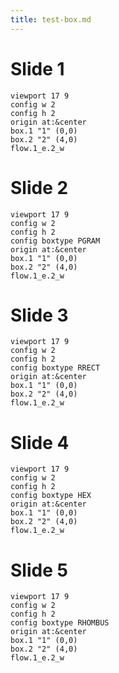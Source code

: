 ```yaml
---
title: test-box.md
---
```


# Slide 1

```diagram{frame}
viewport 17 9
config w 2
config h 2
origin at:&center
box.1 "1" (0,0)
box.2 "2" (4,0)
flow.1_e.2_w
```

# Slide 2

```diagram{frame}
viewport 17 9
config w 2
config h 2
config boxtype PGRAM
origin at:&center
box.1 "1" (0,0)
box.2 "2" (4,0)
flow.1_e.2_w
```

# Slide 3

```diagram{frame}
viewport 17 9
config w 2
config h 2
config boxtype RRECT
origin at:&center
box.1 "1" (0,0)
box.2 "2" (4,0)
flow.1_e.2_w
```

# Slide 4

```diagram{frame}
viewport 17 9
config w 2
config h 2
config boxtype HEX  
origin at:&center
box.1 "1" (0,0)
box.2 "2" (4,0)
flow.1_e.2_w
```

# Slide 5

```diagram{frame}
viewport 17 9
config w 2
config h 2
config boxtype RHOMBUS
origin at:&center
box.1 "1" (0,0)
box.2 "2" (4,0)
flow.1_e.2_w
```
